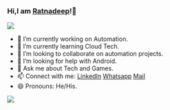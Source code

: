 ### Hi,I am [Ratnadeep](https://ratnadeepyeleswarapu.vercel.app)!👋                                                                                          
<img src="https://thumbs.gfycat.com/FragrantDirectBug-small.gif" >                       

- 🔭 I’m currently working on Automation.
- 🌱 I’m currently learning Cloud Tech.
- 👯 I’m looking to collaborate on automation projects.                           
- 🤔 I’m looking for help with Android.
- 💬 Ask me about Tech and Games.
- 📫 Connect with me: [LinkedIn](https://www.linkedin.com/in/ratnadeep-yeleswarapu-9586661b3/) [Whatsapp](https://wa.me/919177410501)
      [Mail](mailto:ratnadeepysvs@protonmail.com)
- 😄 Pronouns: He/His.

<img src="https://github-readme-stats.vercel.app/api?username=RatnadeepYSVS&&show_icons=true&title_color=ffffff&icon_color=bb2acf&text_color=daf7dc&bg_color=151515">
